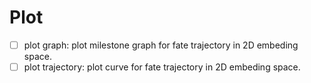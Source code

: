 # Plot

- [ ] plot graph: plot milestone graph for fate trajectory in 2D embeding space.
- [ ] plot trajectory: plot curve for fate trajectory in 2D embeding space.